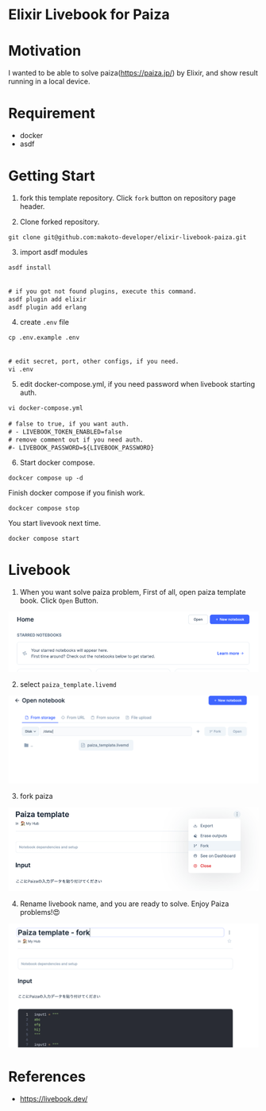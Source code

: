 # Elixir Livebook for Paiza

# Motivation

I wanted to be able to solve paiza(https://paiza.jp/) by Elixir, and show result running in a local device.

# Requirement

- docker
- asdf

# Getting Start

1. fork this template repository. Click `fork` button on repository page header. 

2. Clone forked repository.

```shell
git clone git@github.com:makoto-developer/elixir-livebook-paiza.git
```

3. import asdf modules

```shell
asdf install


# if you got not found plugins, execute this command.
asdf plugin add elixir
asdf plugin add erlang
```

4. create `.env` file

```shell
cp .env.example .env


# edit secret, port, other configs, if you need.
vi .env
```

5. edit docker-compose.yml, if you need password when livebook starting auth.

```shell
vi docker-compose.yml

# false to true, if you want auth.
# - LIVEBOOK_TOKEN_ENABLED=false
# remove comment out if you need auth.
#- LIVEBOOK_PASSWORD=${LIVEBOOK_PASSWORD}
```

6. Start docker compose.

```shell
dockcer compose up -d
```

Finish docker compose if you finish work.

```shell
dockcer compose stop
```

You start livevook next time.

```shell
docker compose start
```

# Livebook

1. When you want solve paiza problem, First of all, open paiza template book. Click `Open` Button.

![open_template.png](assets/open_template.png)

2. select `paiza_template.livemd`

![select_paiza_templete_livebook.png](assets/select_paiza_templete_livebook.png)

3. fork paiza

![paiza_template_fork.png](assets/paiza_tempalte_fork.png)

4. Rename livebook name, and you are ready to solve. Enjoy Paiza problems!😍

![rename_livebook.png](assets/rename_livebook.png)

# References

- https://livebook.dev/
